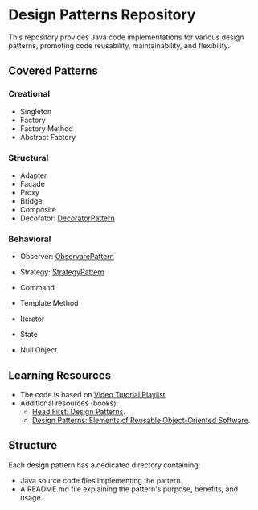 # Design Patterns Repository

This repository provides Java code implementations for various design patterns, promoting code reusability, maintainability, and flexibility.

## Covered Patterns

### Creational
- Singleton
- Factory
- Factory Method
- Abstract Factory

### Structural
- Adapter
- Facade
- Proxy
- Bridge
- Composite
- Decorator: [DecoratorPattern](https://github.com/DionysisTheodosis/Design-Patterns/tree/main/DecoratorPattern)

### Behavioral
- Observer: [ObservarePattern](https://github.com/DionysisTheodosis/Design-Patterns/tree/main/ObserverPattern) 
- Strategy: [StrategyPattern](https://github.com/DionysisTheodosis/Design-Patterns/tree/main/StrategyPattern)

- Command
- Template Method
- Iterator
- State
- Null Object

## Learning Resources

- The code is based on [Video Tutorial Playlist](https://www.youtube.com/playlist?list=PLCOO6j3cDu94FP8pMPOigpyy0XoQkdKBW)
- Additional resources (books):
  - [Head First: Design Patterns](https://www.youtube.com/redirect?event=video_description&redir_token=QUFFLUhqbEpKYlVyY0ZzeUZTUlVwal83OGNBd3FWUWU4d3xBQ3Jtc0ttRTV5M0J3bnVQc0t4RVJUbVNvSWFmdk13QXpzNW51YVJVOFNJdmw3dVVsVkZtY1M3Tk1lTWZBNzVEcjFxZFhYWUpReGJsV3FKTEpUalJNYzNtWm5VTDFnSVgxMkRhbUdXTDFjY3BoYjlnWDcxc0ViWQ&q=https%3A%2F%2Fgeni.us%2FnlbA6&v=GCraGHx6gso).
  - [Design Patterns: Elements of Reusable Object-Oriented Software](https://www.youtube.com/redirect?event=video_description&redir_token=QUFFLUhqbk90OHJNckc1QjBCV3piNGFGTDY5S0JJb0p2UXxBQ3Jtc0trMDA1eFZic2FRTzFvUF9Bd2xVMWI5SVBtV25Gc1dkdEMxNHVIdHVFclpHYXNLemF4blROMFJwUGZLVVdiRmkxRnNLa2dNekhOY1NZQm9LQmljM1NEVDBINjlQN3ZWUzg1alU2SVFOZnNKaXhMZ2NBNA&q=https%3A%2F%2Fgeni.us%2FPsXmo&v=GCraGHx6gso). 

## Structure

Each design pattern has a dedicated directory containing:

- Java source code files implementing the pattern.
- A README.md file explaining the pattern's purpose, benefits, and usage.
